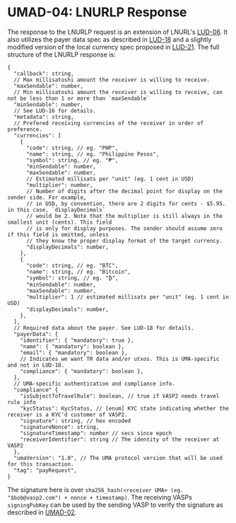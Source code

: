 # UMAD-04: LNURLP Response

The response to the LNURLP request is an extension of LNURL's [LUD-06](https://github.com/lnurl/luds/blob/luds/06.md).
It also utilizes the payer data spec as described in [LUD-18](https://github.com/lnurl/luds/blob/luds/18.md) and a
slightly modified version of the local currency spec proposed in [LUD-21](https://github.com/lnurl/luds/pull/207).
The full structure of the LNURLP response is:

```raw
{
  "callback": string,
  // Max millisatoshi amount the receiver is willing to receive.
  "maxSendable": number,
  // Min millisatoshi amount the receiver is willing to receive, can not be less than 1 or more than `maxSendable`
  "minSendable": number,
  // See LUD-16 for details.
  "metadata": string,
  // Prefered receiving currencies of the receiver in order of preference.
  "currencies": [
    {
      "code": string, // eg. "PHP",
      "name": string, // eg. "Philippine Pesos",
      "symbol": string, // eg. "₱",
      "minSendable": number,
      "maxSendable": number,
      // Estimated millisats per "unit" (eg. 1 cent in USD)
      "multiplier": number,
      // Number of digits after the decimal point for display on the sender side. For example,
      // in USD, by convention, there are 2 digits for cents - $5.95. in this case, `displayDecimals`
      // would be 2. Note that the multiplier is still always in the smallest unit (cents). This field
      // is only for display purposes. The sender should assume zero if this field is omitted, unless
      // they know the proper display format of the target currency.
      "displayDecimals": number,
    },
    {
      "code": string, // eg. "BTC",
      "name": string, // eg. "Bitcoin",
      "symbol": string, // eg. "₿",
      "minSendable": number,
      "maxSendable": number,
      "multiplier": 1 // estimated millisats per "unit" (eg. 1 cent in USD)
      "displayDecimals": number,
    },
  ],
  // Required data about the payer. See LUD-18 for details.
  "payerData": {
    "identifier": { "mandatory": true },
    "name": { "mandatory": boolean },
    "email": { "mandatory": boolean },
    // Indicates we want TR data and/or utxos. This is UMA-specific and not in LUD-18. 
    "compliance": { "mandatory": boolean },
  },
  // UMA-specific authentication and compliance info.
  "compliance" {
    "isSubjectToTravelRule": boolean, // true if VASP2 needs travel rule info
    "kycStatus": KycStatus, // [enum] KYC state indicating whether the receiver is a KYC'd customer of VASP2.
    "signature": string, // hex encoded
    "signatureNonce": string,
    "signatureTimestamp": number // secs since epoch
    "receiverIdentifier": string // The identity of the receiver at VASP2
  },
  "umaVersion": "1.0", // The UMA protocol version that will be used for this transaction.
  "tag": "payRequest",
}
```

The signature here is over `sha256_hash(<receiver UMA> (eg. "$bob@vasp2.com") + nonce + timestamp)`.
The receiving VASPs `signingPubKey` can be used by the sending VASP to verify the signature as described in [UMAD-02](/umad-02-keys-and-authentication.md).
